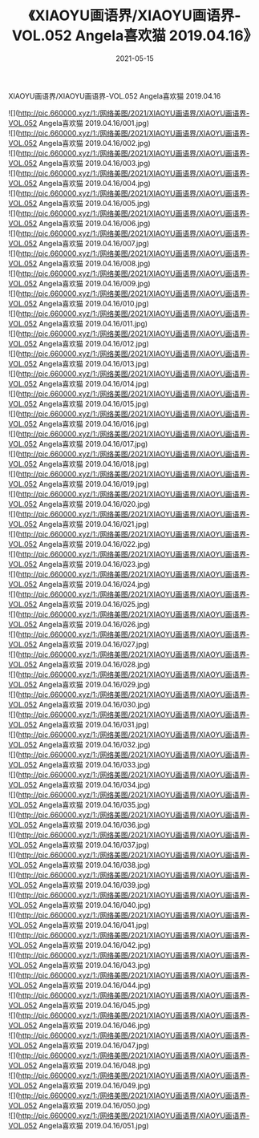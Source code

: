 ﻿---
layout: post
title:  《XIAOYU画语界/XIAOYU画语界-VOL.052 Angela喜欢猫 2019.04.16》
date:   2021-05-15
img: http://pic.660000.xyz/1:/网络美图/2021/XIAOYU画语界/XIAOYU画语界-VOL.052 Angela喜欢猫 2019.04.16/000.jpg
categories: [美女, 清纯, 唯美]
---

XIAOYU画语界/XIAOYU画语界-VOL.052 Angela喜欢猫 2019.04.16

 ![](http://pic.660000.xyz/1:/网络美图/2021/XIAOYU画语界/XIAOYU画语界-VOL.052 Angela喜欢猫 2019.04.16/001.jpg) <br>![](http://pic.660000.xyz/1:/网络美图/2021/XIAOYU画语界/XIAOYU画语界-VOL.052 Angela喜欢猫 2019.04.16/002.jpg) <br>![](http://pic.660000.xyz/1:/网络美图/2021/XIAOYU画语界/XIAOYU画语界-VOL.052 Angela喜欢猫 2019.04.16/003.jpg) <br>![](http://pic.660000.xyz/1:/网络美图/2021/XIAOYU画语界/XIAOYU画语界-VOL.052 Angela喜欢猫 2019.04.16/004.jpg) <br>![](http://pic.660000.xyz/1:/网络美图/2021/XIAOYU画语界/XIAOYU画语界-VOL.052 Angela喜欢猫 2019.04.16/005.jpg) <br>![](http://pic.660000.xyz/1:/网络美图/2021/XIAOYU画语界/XIAOYU画语界-VOL.052 Angela喜欢猫 2019.04.16/006.jpg) <br>![](http://pic.660000.xyz/1:/网络美图/2021/XIAOYU画语界/XIAOYU画语界-VOL.052 Angela喜欢猫 2019.04.16/007.jpg) <br>![](http://pic.660000.xyz/1:/网络美图/2021/XIAOYU画语界/XIAOYU画语界-VOL.052 Angela喜欢猫 2019.04.16/008.jpg) <br>![](http://pic.660000.xyz/1:/网络美图/2021/XIAOYU画语界/XIAOYU画语界-VOL.052 Angela喜欢猫 2019.04.16/009.jpg) <br>![](http://pic.660000.xyz/1:/网络美图/2021/XIAOYU画语界/XIAOYU画语界-VOL.052 Angela喜欢猫 2019.04.16/010.jpg) <br>![](http://pic.660000.xyz/1:/网络美图/2021/XIAOYU画语界/XIAOYU画语界-VOL.052 Angela喜欢猫 2019.04.16/011.jpg) <br>![](http://pic.660000.xyz/1:/网络美图/2021/XIAOYU画语界/XIAOYU画语界-VOL.052 Angela喜欢猫 2019.04.16/012.jpg) <br>![](http://pic.660000.xyz/1:/网络美图/2021/XIAOYU画语界/XIAOYU画语界-VOL.052 Angela喜欢猫 2019.04.16/013.jpg) <br>![](http://pic.660000.xyz/1:/网络美图/2021/XIAOYU画语界/XIAOYU画语界-VOL.052 Angela喜欢猫 2019.04.16/014.jpg) <br>![](http://pic.660000.xyz/1:/网络美图/2021/XIAOYU画语界/XIAOYU画语界-VOL.052 Angela喜欢猫 2019.04.16/015.jpg) <br>![](http://pic.660000.xyz/1:/网络美图/2021/XIAOYU画语界/XIAOYU画语界-VOL.052 Angela喜欢猫 2019.04.16/016.jpg) <br>![](http://pic.660000.xyz/1:/网络美图/2021/XIAOYU画语界/XIAOYU画语界-VOL.052 Angela喜欢猫 2019.04.16/017.jpg) <br>![](http://pic.660000.xyz/1:/网络美图/2021/XIAOYU画语界/XIAOYU画语界-VOL.052 Angela喜欢猫 2019.04.16/018.jpg) <br>![](http://pic.660000.xyz/1:/网络美图/2021/XIAOYU画语界/XIAOYU画语界-VOL.052 Angela喜欢猫 2019.04.16/019.jpg) <br>![](http://pic.660000.xyz/1:/网络美图/2021/XIAOYU画语界/XIAOYU画语界-VOL.052 Angela喜欢猫 2019.04.16/020.jpg) <br>![](http://pic.660000.xyz/1:/网络美图/2021/XIAOYU画语界/XIAOYU画语界-VOL.052 Angela喜欢猫 2019.04.16/021.jpg) <br>![](http://pic.660000.xyz/1:/网络美图/2021/XIAOYU画语界/XIAOYU画语界-VOL.052 Angela喜欢猫 2019.04.16/022.jpg) <br>![](http://pic.660000.xyz/1:/网络美图/2021/XIAOYU画语界/XIAOYU画语界-VOL.052 Angela喜欢猫 2019.04.16/023.jpg) <br>![](http://pic.660000.xyz/1:/网络美图/2021/XIAOYU画语界/XIAOYU画语界-VOL.052 Angela喜欢猫 2019.04.16/024.jpg) <br>![](http://pic.660000.xyz/1:/网络美图/2021/XIAOYU画语界/XIAOYU画语界-VOL.052 Angela喜欢猫 2019.04.16/025.jpg) <br>![](http://pic.660000.xyz/1:/网络美图/2021/XIAOYU画语界/XIAOYU画语界-VOL.052 Angela喜欢猫 2019.04.16/026.jpg) <br>![](http://pic.660000.xyz/1:/网络美图/2021/XIAOYU画语界/XIAOYU画语界-VOL.052 Angela喜欢猫 2019.04.16/027.jpg) <br>![](http://pic.660000.xyz/1:/网络美图/2021/XIAOYU画语界/XIAOYU画语界-VOL.052 Angela喜欢猫 2019.04.16/028.jpg) <br>![](http://pic.660000.xyz/1:/网络美图/2021/XIAOYU画语界/XIAOYU画语界-VOL.052 Angela喜欢猫 2019.04.16/029.jpg) <br>![](http://pic.660000.xyz/1:/网络美图/2021/XIAOYU画语界/XIAOYU画语界-VOL.052 Angela喜欢猫 2019.04.16/030.jpg) <br>![](http://pic.660000.xyz/1:/网络美图/2021/XIAOYU画语界/XIAOYU画语界-VOL.052 Angela喜欢猫 2019.04.16/031.jpg) <br>![](http://pic.660000.xyz/1:/网络美图/2021/XIAOYU画语界/XIAOYU画语界-VOL.052 Angela喜欢猫 2019.04.16/032.jpg) <br>![](http://pic.660000.xyz/1:/网络美图/2021/XIAOYU画语界/XIAOYU画语界-VOL.052 Angela喜欢猫 2019.04.16/033.jpg) <br>![](http://pic.660000.xyz/1:/网络美图/2021/XIAOYU画语界/XIAOYU画语界-VOL.052 Angela喜欢猫 2019.04.16/034.jpg) <br>![](http://pic.660000.xyz/1:/网络美图/2021/XIAOYU画语界/XIAOYU画语界-VOL.052 Angela喜欢猫 2019.04.16/035.jpg) <br>![](http://pic.660000.xyz/1:/网络美图/2021/XIAOYU画语界/XIAOYU画语界-VOL.052 Angela喜欢猫 2019.04.16/036.jpg) <br>![](http://pic.660000.xyz/1:/网络美图/2021/XIAOYU画语界/XIAOYU画语界-VOL.052 Angela喜欢猫 2019.04.16/037.jpg) <br>![](http://pic.660000.xyz/1:/网络美图/2021/XIAOYU画语界/XIAOYU画语界-VOL.052 Angela喜欢猫 2019.04.16/038.jpg) <br>![](http://pic.660000.xyz/1:/网络美图/2021/XIAOYU画语界/XIAOYU画语界-VOL.052 Angela喜欢猫 2019.04.16/039.jpg) <br>![](http://pic.660000.xyz/1:/网络美图/2021/XIAOYU画语界/XIAOYU画语界-VOL.052 Angela喜欢猫 2019.04.16/040.jpg) <br>![](http://pic.660000.xyz/1:/网络美图/2021/XIAOYU画语界/XIAOYU画语界-VOL.052 Angela喜欢猫 2019.04.16/041.jpg) <br>![](http://pic.660000.xyz/1:/网络美图/2021/XIAOYU画语界/XIAOYU画语界-VOL.052 Angela喜欢猫 2019.04.16/042.jpg) <br>![](http://pic.660000.xyz/1:/网络美图/2021/XIAOYU画语界/XIAOYU画语界-VOL.052 Angela喜欢猫 2019.04.16/043.jpg) <br>![](http://pic.660000.xyz/1:/网络美图/2021/XIAOYU画语界/XIAOYU画语界-VOL.052 Angela喜欢猫 2019.04.16/044.jpg) <br>![](http://pic.660000.xyz/1:/网络美图/2021/XIAOYU画语界/XIAOYU画语界-VOL.052 Angela喜欢猫 2019.04.16/045.jpg) <br>![](http://pic.660000.xyz/1:/网络美图/2021/XIAOYU画语界/XIAOYU画语界-VOL.052 Angela喜欢猫 2019.04.16/046.jpg) <br>![](http://pic.660000.xyz/1:/网络美图/2021/XIAOYU画语界/XIAOYU画语界-VOL.052 Angela喜欢猫 2019.04.16/047.jpg) <br>![](http://pic.660000.xyz/1:/网络美图/2021/XIAOYU画语界/XIAOYU画语界-VOL.052 Angela喜欢猫 2019.04.16/048.jpg) <br>![](http://pic.660000.xyz/1:/网络美图/2021/XIAOYU画语界/XIAOYU画语界-VOL.052 Angela喜欢猫 2019.04.16/049.jpg) <br>![](http://pic.660000.xyz/1:/网络美图/2021/XIAOYU画语界/XIAOYU画语界-VOL.052 Angela喜欢猫 2019.04.16/050.jpg) <br>![](http://pic.660000.xyz/1:/网络美图/2021/XIAOYU画语界/XIAOYU画语界-VOL.052 Angela喜欢猫 2019.04.16/051.jpg) <br>
